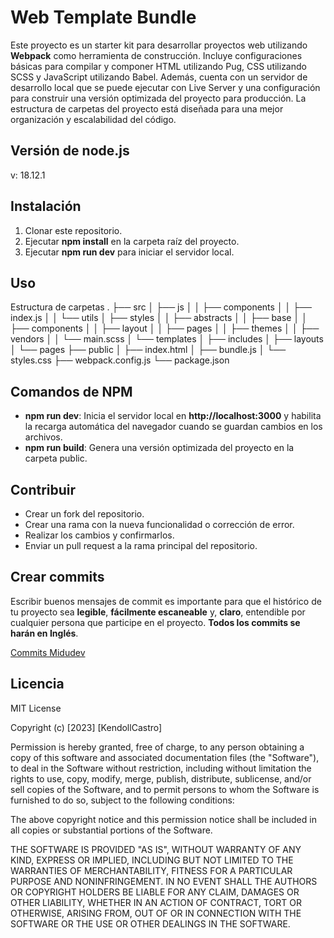 # Web Template Bundle

Este proyecto es un starter kit para desarrollar proyectos web utilizando **Webpack** como herramienta de construcción. Incluye configuraciones básicas para compilar y componer HTML utilizando Pug, CSS utilizando SCSS y JavaScript utilizando Babel. Además, cuenta con un servidor de desarrollo local que se puede ejecutar con Live Server y una configuración para construir una versión optimizada del proyecto para producción. La estructura de carpetas del proyecto está diseñada para una mejor organización y escalabilidad del código.

## Versión de node.js
v: 18.12.1

## Instalación
1. Clonar este repositorio.
2. Ejecutar **npm install** en la carpeta raíz del proyecto.
3. Ejecutar **npm run dev** para iniciar el servidor local.

## Uso
Estructura de carpetas
.
├── src
│   ├── js
│   │   ├── components
│   │   ├── index.js
│   │   └── utils
│   ├── styles
│   │   ├── abstracts
│   │   ├── base
│   │   ├── components
│   │   ├── layout
│   │   ├── pages
│   │   ├── themes
│   │   ├── vendors
│   │   └── main.scss
│   └── templates
│       ├── includes
│       ├── layouts
│       └── pages
├── public
│   ├── index.html
│   ├── bundle.js
│   └── styles.css
├── webpack.config.js
└── package.json

## Comandos de NPM
- **npm run dev**: Inicia el servidor local en **http://localhost:3000** y habilita la recarga automática del navegador cuando se guardan cambios en los archivos.
- **npm run build**: Genera una versión optimizada del proyecto en la carpeta public.

## Contribuir
- Crear un fork del repositorio.
- Crear una rama con la nueva funcionalidad o corrección de error.
- Realizar los cambios y confirmarlos.
- Enviar un pull request a la rama principal del repositorio.

## Crear commits
Escribir buenos mensajes de commit es importante para que el histórico de tu proyecto sea **legible**, **fácilmente escaneable** y, **claro**, entendible por cualquier persona que participe en el proyecto. **Todos los commits se harán en Inglés**.

[Commits Midudev](https://midu.dev/buenas-practicas-escribir-commits-git/)

## Licencia
MIT License

Copyright (c) [2023] [KendollCastro]

Permission is hereby granted, free of charge, to any person obtaining a copy
of this software and associated documentation files (the "Software"), to deal
in the Software without restriction, including without limitation the rights
to use, copy, modify, merge, publish, distribute, sublicense, and/or sell
copies of the Software, and to permit persons to whom the Software is
furnished to do so, subject to the following conditions:

The above copyright notice and this permission notice shall be included in
all copies or substantial portions of the Software.

THE SOFTWARE IS PROVIDED "AS IS", WITHOUT WARRANTY OF ANY KIND, EXPRESS OR
IMPLIED, INCLUDING BUT NOT LIMITED TO THE WARRANTIES OF MERCHANTABILITY,
FITNESS FOR A PARTICULAR PURPOSE AND NONINFRINGEMENT. IN NO EVENT SHALL THE
AUTHORS OR COPYRIGHT HOLDERS BE LIABLE FOR ANY CLAIM, DAMAGES OR OTHER
LIABILITY, WHETHER IN AN ACTION OF CONTRACT, TORT OR OTHERWISE, ARISING FROM,
OUT OF OR IN CONNECTION WITH THE SOFTWARE OR THE USE OR OTHER DEALINGS IN
THE SOFTWARE.
